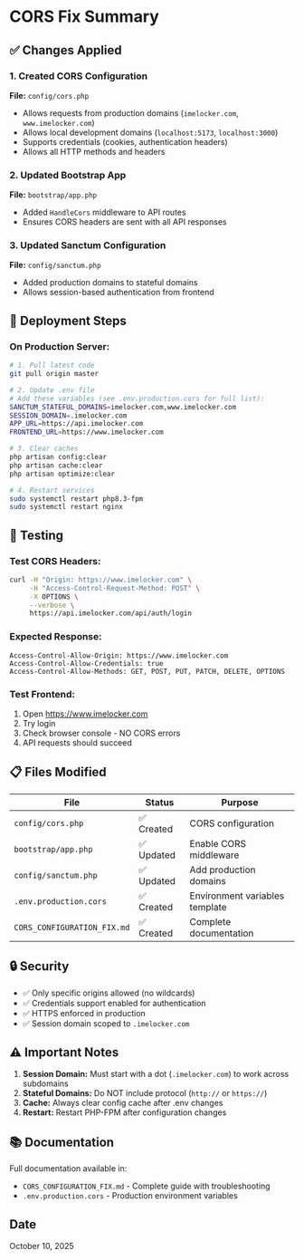 # CORS Fix Summary

## ✅ Changes Applied

### 1. Created CORS Configuration
**File:** `config/cors.php`
- Allows requests from production domains (`imelocker.com`, `www.imelocker.com`)
- Allows local development domains (`localhost:5173`, `localhost:3000`)
- Supports credentials (cookies, authentication headers)
- Allows all HTTP methods and headers

### 2. Updated Bootstrap App
**File:** `bootstrap/app.php`
- Added `HandleCors` middleware to API routes
- Ensures CORS headers are sent with all API responses

### 3. Updated Sanctum Configuration
**File:** `config/sanctum.php`
- Added production domains to stateful domains
- Allows session-based authentication from frontend

## 🚀 Deployment Steps

### On Production Server:

```bash
# 1. Pull latest code
git pull origin master

# 2. Update .env file
# Add these variables (see .env.production.cors for full list):
SANCTUM_STATEFUL_DOMAINS=imelocker.com,www.imelocker.com
SESSION_DOMAIN=.imelocker.com
APP_URL=https://api.imelocker.com
FRONTEND_URL=https://www.imelocker.com

# 3. Clear caches
php artisan config:clear
php artisan cache:clear
php artisan optimize:clear

# 4. Restart services
sudo systemctl restart php8.3-fpm
sudo systemctl restart nginx
```

## 🧪 Testing

### Test CORS Headers:
```bash
curl -H "Origin: https://www.imelocker.com" \
     -H "Access-Control-Request-Method: POST" \
     -X OPTIONS \
     --verbose \
     https://api.imelocker.com/api/auth/login
```

### Expected Response:
```
Access-Control-Allow-Origin: https://www.imelocker.com
Access-Control-Allow-Credentials: true
Access-Control-Allow-Methods: GET, POST, PUT, PATCH, DELETE, OPTIONS
```

### Test Frontend:
1. Open https://www.imelocker.com
2. Try login
3. Check browser console - NO CORS errors
4. API requests should succeed

## 📋 Files Modified

| File | Status | Purpose |
|------|--------|---------|
| `config/cors.php` | ✅ Created | CORS configuration |
| `bootstrap/app.php` | ✅ Updated | Enable CORS middleware |
| `config/sanctum.php` | ✅ Updated | Add production domains |
| `.env.production.cors` | ✅ Created | Environment variables template |
| `CORS_CONFIGURATION_FIX.md` | ✅ Created | Complete documentation |

## 🔒 Security

- ✅ Only specific origins allowed (no wildcards)
- ✅ Credentials support enabled for authentication
- ✅ HTTPS enforced in production
- ✅ Session domain scoped to `.imelocker.com`

## ⚠️ Important Notes

1. **Session Domain:** Must start with a dot (`.imelocker.com`) to work across subdomains
2. **Stateful Domains:** Do NOT include protocol (`http://` or `https://`)
3. **Cache:** Always clear config cache after .env changes
4. **Restart:** Restart PHP-FPM after configuration changes

## 📚 Documentation

Full documentation available in:
- `CORS_CONFIGURATION_FIX.md` - Complete guide with troubleshooting
- `.env.production.cors` - Production environment variables

## Date
October 10, 2025
